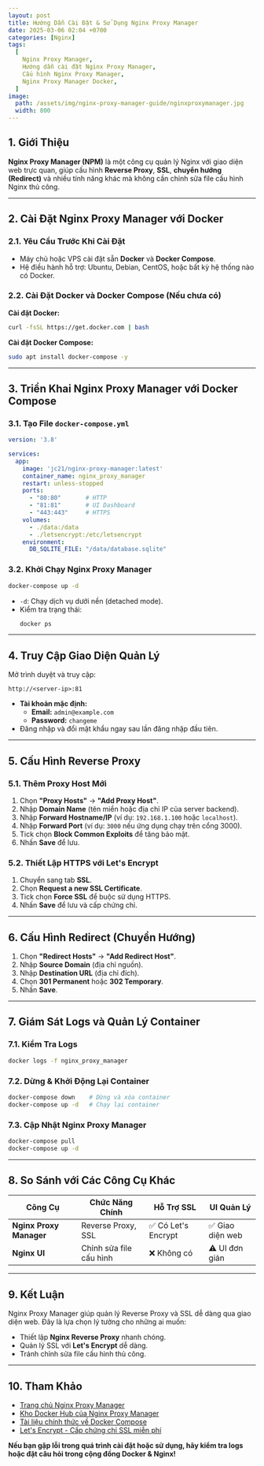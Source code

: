 ```yaml
---
layout: post
title: Hướng Dẫn Cài Đặt & Sử Dụng Nginx Proxy Manager
date: 2025-03-06 02:04 +0700
categories: [Nginx]
tags:
  [
    Nginx Proxy Manager,
    Hướng dẫn cài đặt Nginx Proxy Manager,
    Cấu hình Nginx Proxy Manager,
    Nginx Proxy Manager Docker,
  ]
image:
  path: /assets/img/nginx-proxy-manager-guide/nginxproxymanager.jpg
  width: 800
---
```

## 1. Giới Thiệu

**Nginx Proxy Manager (NPM)** là một công cụ quản lý Nginx với giao diện web trực quan, giúp cấu hình **Reverse Proxy**, **SSL**, **chuyển hướng (Redirect)** và nhiều tính năng khác mà không cần chỉnh sửa file cấu hình Nginx thủ công.

---

## 2. Cài Đặt Nginx Proxy Manager với Docker

### 2.1. Yêu Cầu Trước Khi Cài Đặt

- Máy chủ hoặc VPS cài đặt sẵn **Docker** và **Docker Compose**.
- Hệ điều hành hỗ trợ: Ubuntu, Debian, CentOS, hoặc bất kỳ hệ thống nào có Docker.

### 2.2. Cài Đặt Docker và Docker Compose (Nếu chưa có)

**Cài đặt Docker:**

```sh
curl -fsSL https://get.docker.com | bash
```

**Cài đặt Docker Compose:**

```sh
sudo apt install docker-compose -y
```

---

## 3. Triển Khai Nginx Proxy Manager với Docker Compose

### 3.1. Tạo File `docker-compose.yml`

```yaml
version: '3.8'

services:
  app:
    image: 'jc21/nginx-proxy-manager:latest'
    container_name: nginx_proxy_manager
    restart: unless-stopped
    ports:
      - "80:80"       # HTTP
      - "81:81"       # UI Dashboard
      - "443:443"     # HTTPS
    volumes:
      - ./data:/data
      - ./letsencrypt:/etc/letsencrypt
    environment:
      DB_SQLITE_FILE: "/data/database.sqlite"
```

### 3.2. Khởi Chạy Nginx Proxy Manager

```sh
docker-compose up -d
```

- `-d`: Chạy dịch vụ dưới nền (detached mode).
- Kiểm tra trạng thái:
  ```sh
  docker ps
  ```

---

## 4. Truy Cập Giao Diện Quản Lý

Mở trình duyệt và truy cập:

```
http://<server-ip>:81
```

- **Tài khoản mặc định:**
  - **Email:** `admin@example.com`
  - **Password:** `changeme`
- Đăng nhập và đổi mật khẩu ngay sau lần đăng nhập đầu tiên.

---

## 5. Cấu Hình Reverse Proxy

### 5.1. Thêm Proxy Host Mới

1. Chọn **"Proxy Hosts"** → **"Add Proxy Host"**.
2. Nhập **Domain Name** (tên miền hoặc địa chỉ IP của server backend).
3. Nhập **Forward Hostname/IP** (ví dụ: `192.168.1.100` hoặc `localhost`).
4. Nhập **Forward Port** (ví dụ: `3000` nếu ứng dụng chạy trên cổng 3000).
5. Tick chọn **Block Common Exploits** để tăng bảo mật.
6. Nhấn **Save** để lưu.

### 5.2. Thiết Lập HTTPS với Let's Encrypt

1. Chuyển sang tab **SSL**.
2. Chọn **Request a new SSL Certificate**.
3. Tick chọn **Force SSL** để buộc sử dụng HTTPS.
4. Nhấn **Save** để lưu và cấp chứng chỉ.

---

## 6. Cấu Hình Redirect (Chuyển Hướng)

1. Chọn **"Redirect Hosts"** → **"Add Redirect Host"**.
2. Nhập **Source Domain** (địa chỉ nguồn).
3. Nhập **Destination URL** (địa chỉ đích).
4. Chọn **301 Permanent** hoặc **302 Temporary**.
5. Nhấn **Save**.

---

## 7. Giám Sát Logs và Quản Lý Container

### 7.1. Kiểm Tra Logs

```sh
docker logs -f nginx_proxy_manager
```

### 7.2. Dừng & Khởi Động Lại Container

```sh
docker-compose down    # Dừng và xóa container
docker-compose up -d   # Chạy lại container
```

### 7.3. Cập Nhật Nginx Proxy Manager

```sh
docker-compose pull
docker-compose up -d
```

---

## 8. So Sánh với Các Công Cụ Khác

| Công Cụ                 | Chức Năng Chính         | Hỗ Trợ SSL         | UI Quản Lý      |
| ----------------------- | ----------------------- | ------------------ | --------------- |
| **Nginx Proxy Manager** | Reverse Proxy, SSL      | ✅ Có Let's Encrypt | ✅ Giao diện web |
| **Nginx UI**            | Chỉnh sửa file cấu hình | ❌ Không có         | ⚠️ UI đơn giản  |

---

## 9. Kết Luận

Nginx Proxy Manager giúp quản lý Reverse Proxy và SSL dễ dàng qua giao diện web. Đây là lựa chọn lý tưởng cho những ai muốn:

- Thiết lập **Nginx Reverse Proxy** nhanh chóng.
- Quản lý SSL với **Let's Encrypt** dễ dàng.
- Tránh chỉnh sửa file cấu hình thủ công.

---

## 10. Tham Khảo

- [Trang chủ Nginx Proxy Manager](https://nginxproxymanager.com/)
- [Kho Docker Hub của Nginx Proxy Manager](https://hub.docker.com/r/jc21/nginx-proxy-manager)
- [Tài liệu chính thức về Docker Compose](https://docs.docker.com/compose/)
- [Let's Encrypt - Cấp chứng chỉ SSL miễn phí](https://letsencrypt.org/)

**Nếu bạn gặp lỗi trong quá trình cài đặt hoặc sử dụng, hãy kiểm tra logs hoặc đặt câu hỏi trong cộng đồng Docker & Nginx!**

